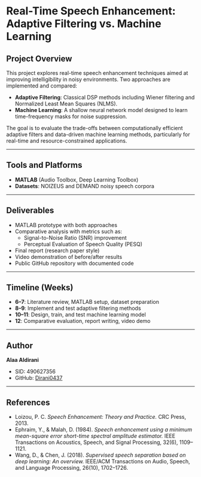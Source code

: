 # Real-Time Speech Enhancement: Adaptive Filtering vs. Machine Learning  

## Project Overview  
This project explores real-time speech enhancement techniques aimed at improving intelligibility in noisy environments. Two approaches are implemented and compared:  

- **Adaptive Filtering**: Classical DSP methods including Wiener filtering and Normalized Least Mean Squares (NLMS).  
- **Machine Learning**: A shallow neural network model designed to learn time-frequency masks for noise suppression.  

The goal is to evaluate the trade-offs between computationally efficient adaptive filters and data-driven machine learning methods, particularly for real-time and resource-constrained applications.  

---

## Tools and Platforms  
- **MATLAB** (Audio Toolbox, Deep Learning Toolbox)  
- **Datasets**: NOIZEUS and DEMAND noisy speech corpora  

---

## Deliverables  
- MATLAB prototype with both approaches  
- Comparative analysis with metrics such as:  
  - Signal-to-Noise Ratio (SNR) improvement  
  - Perceptual Evaluation of Speech Quality (PESQ)  
- Final report (research paper style)  
- Video demonstration of before/after results  
- Public GitHub repository with documented code  

---

## Timeline (Weeks)  
- **6–7**: Literature review, MATLAB setup, dataset preparation  
- **8–9**: Implement and test adaptive filtering methods  
- **10–11**: Design, train, and test machine learning model  
- **12**: Comparative evaluation, report writing, video demo  

---

## Author  
**Alaa Aldirani**  
- SID: 490627356  
- GitHub: [Dirani0437](https://github.com/Dirani0437/elec5305-project-490627356)  

---

## References  
- Loizou, P. C. *Speech Enhancement: Theory and Practice.* CRC Press, 2013.  
- Ephraim, Y., & Malah, D. (1984). *Speech enhancement using a minimum mean-square error short-time spectral amplitude estimator.* IEEE Transactions on Acoustics, Speech, and Signal Processing, 32(6), 1109–1121.  
- Wang, D., & Chen, J. (2018). *Supervised speech separation based on deep learning: An overview.* IEEE/ACM Transactions on Audio, Speech, and Language Processing, 26(10), 1702–1726.  
